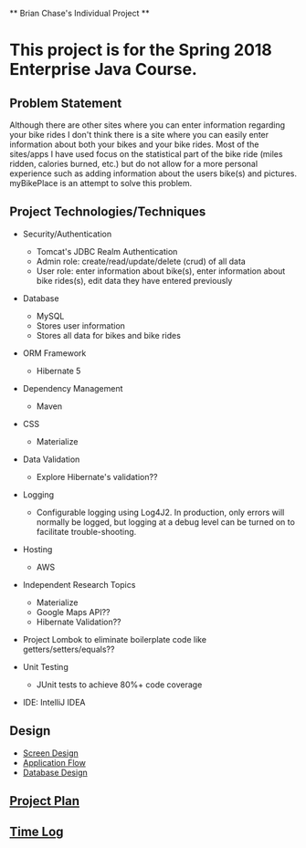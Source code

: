 
** Brian Chase's Individual Project **

# This project is for the Spring 2018 Enterprise Java Course.

## Problem Statement

Although there are other sites where you can enter information regarding your bike rides I don't think there is a site where you can easily enter information about both your bikes and your bike rides.  Most of the sites/apps I have used focus on the statistical part of the bike ride (miles ridden, calories burned, etc.) but do not allow for a more personal experience such as adding information about the users bike(s) and pictures.  myBikePlace is an attempt to solve this problem.

## Project Technologies/Techniques

* Security/Authentication
	* Tomcat's JDBC Realm Authentication
	* Admin role: create/read/update/delete (crud) of all data
	* User role: enter information about bike(s), enter information about bike rides(s), edit data they have entered previously
	
* Database
	* MySQL
	* Stores user information
	* Stores all data for bikes and bike rides

* ORM Framework
	* Hibernate 5

* Dependency Management
	* Maven

* CSS
	* Materialize

* Data Validation
	* Explore Hibernate's validation??

* Logging
	* Configurable logging using Log4J2. In production, only errors will normally be logged, but logging at a debug level can be turned on to facilitate trouble-shooting.

* Hosting
	* AWS

* Independent Research Topics
	* Materialize
	* Google Maps API??
	* Hibernate Validation??

* Project Lombok to eliminate boilerplate code like getters/setters/equals??

* Unit Testing
	* JUnit tests to achieve 80%+ code coverage
	
* IDE: IntelliJ IDEA

## Design
* [Screen Design](myBikePlaceScreens.pdf "myBikePlaceScreens.pdf")
* [Application Flow](applicationFlow.md "Application Flow")
* [Database Design](myBikePlace.webarchive "Database Design")


## [Project Plan](projectPlan.md "Project Plan")

## [Time Log](timeLog.md)